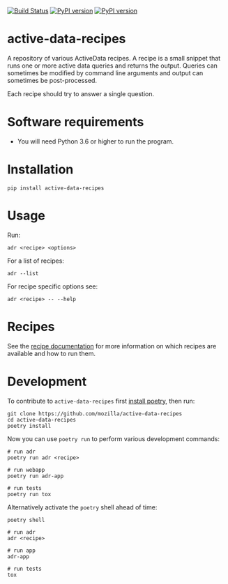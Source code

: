 [![Build Status](https://travis-ci.org/mozilla/active-data-recipes.svg?branch=master)](https://travis-ci.org/mozilla/active-data-recipes)
[![PyPI version](https://badge.fury.io/py/active-data-recipes.svg)](https://badge.fury.io/py/active-data-recipes)
[![PyPI version](https://readthedocs.org/projects/active-data-recipes/badge/?version=latest)](https://active-data-recipes.readthedocs.io)

# active-data-recipes

A repository of various ActiveData recipes. A recipe is a small snippet that runs one or more active
data queries and returns the output. Queries can sometimes be modified by command line arguments and
output can sometimes be post-processed.

Each recipe should try to answer a single question.

# Software requirements

- You will need Python 3.6 or higher to run the program.


# Installation

    pip install active-data-recipes

# Usage

Run:

    adr <recipe> <options>

For a list of recipes:

    adr --list

For recipe specific options see:

    adr <recipe> -- --help

# Recipes

See the [recipe documentation][1] for more information on which recipes are available and how to run
them.

# Development

To contribute to `active-data-recipes` first [install poetry][2], then run:

    git clone https://github.com/mozilla/active-data-recipes
    cd active-data-recipes
    poetry install

Now you can use `poetry run` to perform various development commands:

    # run adr
    poetry run adr <recipe>
    
    # run webapp
    poetry run adr-app
    
    # run tests
    poetry run tox

Alternatively activate the `poetry` shell ahead of time:

    poetry shell
    
    # run adr
    adr <recipe>
    
    # run app
    adr-app
    
    # run tests
    tox

[0]: https://github.com/klahnakoski/ActiveData/blob/dev/docs/jx_time.md
[1]: https://active-data-recipes.readthedocs.io/en/latest/recipes.html
[2]: https://poetry.eustace.io/docs/#installation
